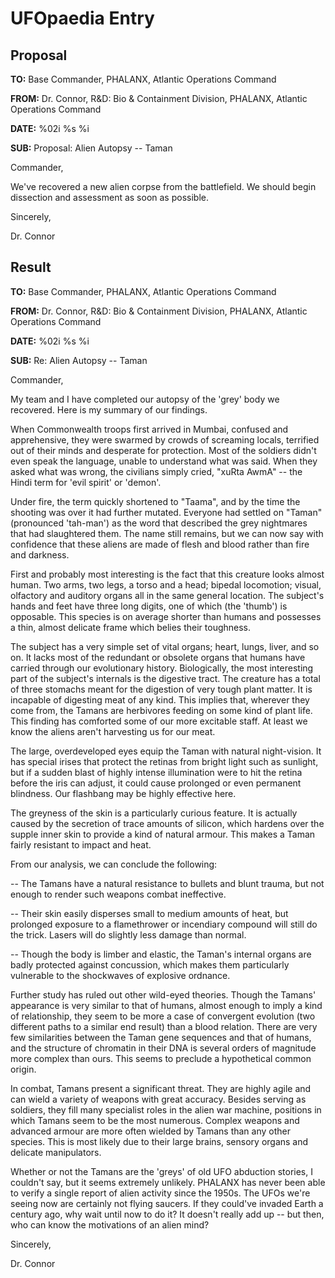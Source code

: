 # UFOpaedia Entry

## Proposal

**TO:** Base Commander, PHALANX, Atlantic Operations Command

**FROM:** Dr. Connor, R&D: Bio & Containment Division, PHALANX, Atlantic
Operations Command

**DATE:** %02i %s %i

**SUB:** Proposal: Alien Autopsy -- Taman

Commander,

We've recovered a new alien corpse from the battlefield. We should begin
dissection and assessment as soon as possible.

Sincerely,

Dr. Connor

## Result

**TO:** Base Commander, PHALANX, Atlantic Operations Command

**FROM:** Dr. Connor, R&D: Bio & Containment Division, PHALANX, Atlantic
Operations Command

**DATE:** %02i %s %i

**SUB:** Re: Alien Autopsy -- Taman

Commander,

My team and I have completed our autopsy of the 'grey' body we
recovered. Here is my summary of our findings.

When Commonwealth troops first arrived in Mumbai, confused and
apprehensive, they were swarmed by crowds of screaming locals, terrified
out of their minds and desperate for protection. Most of the soldiers
didn't even speak the language, unable to understand what was said. When
they asked what was wrong, the civilians simply cried, "xuRta AwmA" --
the Hindi term for 'evil spirit' or 'demon'.

Under fire, the term quickly shortened to "Taama", and by the time the
shooting was over it had further mutated. Everyone had settled on
"Taman" (pronounced 'tah-man') as the word that described the grey
nightmares that had slaughtered them. The name still remains, but we can
now say with confidence that these aliens are made of flesh and blood
rather than fire and darkness.

First and probably most interesting is the fact that this creature looks
almost human. Two arms, two legs, a torso and a head; bipedal
locomotion; visual, olfactory and auditory organs all in the same
general location. The subject's hands and feet have three long digits,
one of which (the 'thumb') is opposable. This species is on average
shorter than humans and possesses a thin, almost delicate frame which
belies their toughness.

The subject has a very simple set of vital organs; heart, lungs, liver,
and so on. It lacks most of the redundant or obsolete organs that humans
have carried through our evolutionary history. Biologically, the most
interesting part of the subject's internals is the digestive tract. The
creature has a total of three stomachs meant for the digestion of very
tough plant matter. It is incapable of digesting meat of any kind. This
implies that, wherever they come from, the Tamans are herbivores feeding
on some kind of plant life. This finding has comforted some of our more
excitable staff. At least we know the aliens aren't harvesting us for
our meat.

The large, overdeveloped eyes equip the Taman with natural night-vision.
It has special irises that protect the retinas from bright light such as
sunlight, but if a sudden blast of highly intense illumination were to
hit the retina before the iris can adjust, it could cause prolonged or
even permanent blindness. Our flashbang may be highly effective here.

The greyness of the skin is a particularly curious feature. It is
actually caused by the secretion of trace amounts of silicon, which
hardens over the supple inner skin to provide a kind of natural armour.
This makes a Taman fairly resistant to impact and heat.

From our analysis, we can conclude the following:

-- The Tamans have a natural resistance to bullets and blunt trauma, but
not enough to render such weapons combat ineffective.

-- Their skin easily disperses small to medium amounts of heat, but
prolonged exposure to a flamethrower or incendiary compound will still
do the trick. Lasers will do slightly less damage than normal.

-- Though the body is limber and elastic, the Taman's internal organs
are badly protected against concussion, which makes them particularly
vulnerable to the shockwaves of explosive ordnance.

Further study has ruled out other wild-eyed theories. Though the Tamans'
appearance is very similar to that of humans, almost enough to imply a
kind of relationship, they seem to be more a case of convergent
evolution (two different paths to a similar end result) than a blood
relation. There are very few similarities between the Taman gene
sequences and that of humans, and the structure of chromatin in their
DNA is several orders of magnitude more complex than ours. This seems to
preclude a hypothetical common origin.

In combat, Tamans present a significant threat. They are highly agile
and can wield a variety of weapons with great accuracy. Besides serving
as soldiers, they fill many specialist roles in the alien war machine,
positions in which Tamans seem to be the most numerous. Complex weapons
and advanced armour are more often wielded by Tamans than any other
species. This is most likely due to their large brains, sensory organs
and delicate manipulators.

Whether or not the Tamans are the 'greys' of old UFO abduction stories,
I couldn't say, but it seems extremely unlikely. PHALANX has never been
able to verify a single report of alien activity since the 1950s. The
UFOs we're seeing now are certainly not flying saucers. If they could've
invaded Earth a century ago, why wait until now to do it? It doesn't
really add up -- but then, who can know the motivations of an alien
mind?

Sincerely,

Dr. Connor